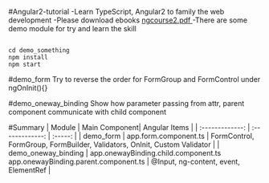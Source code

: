 #Angular2-tutorial
-Learn TypeScript, Angular2 to family the web development
-Please download ebooks [ ngcourse2.pdf ](https://www.gitbook.com/book/rangle-io/ngcourse2/details)
-There are some demo module for try and learn the skill
<pre><code>
cd demo_something
npm install
npm start</code>
</pre>

#demo_form
Try to reverse the order for FormGroup and FormControl under ngOnInit(){}

#demo_oneway_binding
Show how parameter passing from attr, parent component communicate with child component

#Summary
| Module        | Main Component| Angular Items  |
| :-------------: | :-------------: | :-----: |
| demo_form     | app.form.component.ts   | FormControl, FormGroup, FormBuilder, Validators, OnInit, Custom Validator |
| demo_oneway_binding    | app.onewayBinding.child.component.ts<br/>app.onewayBinding.parent.component.ts   |   @Input, ng-content, event, ElementRef |


